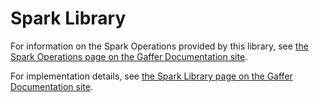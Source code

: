 # Spark Library

For information on the Spark Operations provided by this library, see [the Spark Operations page on the Gaffer Documentation site](https://gchq.github.io/gaffer-doc/latest/reference/operations-guide/spark).

For implementation details, see [the Spark Library page on the Gaffer Documentation site](https://gchq.github.io/gaffer-doc/latest/dev/components/libraries/spark).
